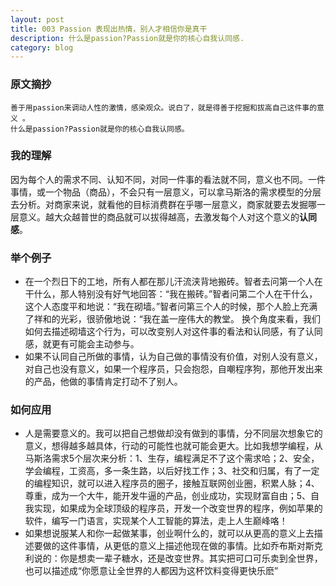 ```yaml
---
layout: post
title: 003 Passion 表现出热情，别人才相信你是真干
description: 什么是passion?Passion就是你的核心自我认同感.
category: blog
---
```


### 原文摘抄
    善于用passion来调动人性的激情，感染观众。说白了，就是得善于挖掘和拔高自己这件事的意义 。
    什么是passion?Passion就是你的核心自我认同感。

### 我的理解
因为每个人的需求不同、认知不同，对同一件事的看法就不同，意义也不同。一件事情，或一个物品（商品），不会只有一层意义，可以拿马斯洛的需求模型的分层去分析。对商家来说，就看他的目标消费群在乎哪一层意义，商家就要去发掘哪一层意义。越大众越普世的商品就可以拔得越高，去激发每个人对这个意义的**认同感**。

### 举个例子
- 在一个烈日下的工地，所有人都在那儿汗流浃背地搬砖。智者去问第一个人在干什么，那人特别没有好气地回答：“我在搬砖。”智者问第二个人在干什么，这个人态度平和地说：“我在砌墙。”智者问第三个人的时候，那个人脸上充满了祥和的光彩，很骄傲地说：“我在盖一座伟大的教堂。
    换个角度来看，我们如何去描述砌墙这个行为，可以改变别人对这件事的看法和认同感，有了认同感，就更有可能会主动参与。
- 如果不认同自己所做的事情，认为自己做的事情没有价值，对别人没有意义，对自己也没有意义，如果一个程序员，只会抱怨，自嘲程序狗，那他开发出来的产品，他做的事情肯定打动不了别人。

### 如何应用
- 人是需要意义的。我可以把自己想做却没有做到的事情，分不同层次想象它的意义，想得越多越具体，行动的可能性也就可能会更大。比如我想学编程，从马斯洛需求5个层次来分析：1、生存，编程满足不了这个需求哈；2、安全，学会编程，工资高，多一条生路，以后好找工作；3、社交和归属，有了一定的编程知识，就可以进入程序员的圈子，接触互联网创业圈，积累人脉；4、尊重，成为一个大牛，能开发牛逼的产品，创业成功，实现财富自由；5、自我实现，如果成为全球顶级的程序员，开发一个改变世界的程序，例如苹果的软件，编写一门语言，实现某个人工智能的算法，走上人生巅峰咯！
- 如果想说服某人和你一起做某事，创业啊什么的，就可以从更高的意义上去描述要做的这件事情，从更低的意义上描述他现在做的事情。比如乔布斯对斯克利说的：你是想卖一辈子糖水，还是改变世界。其实把可口可乐卖到全世界，也可以描述成“你愿意让全世界的人都因为这杯饮料变得更快乐麽”